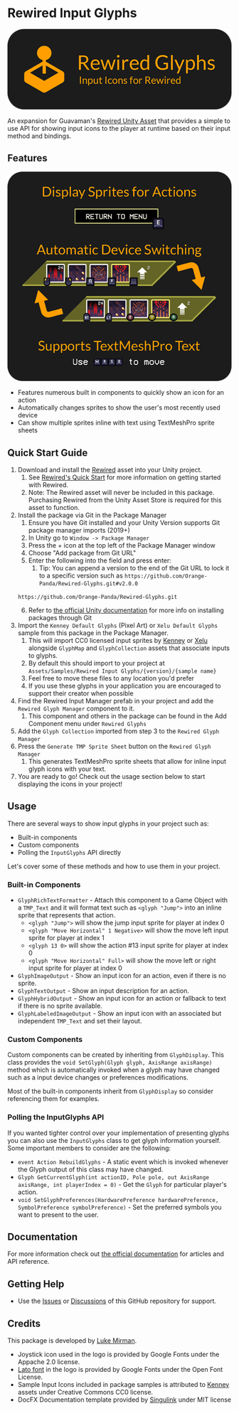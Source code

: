 # Rewired Input Glyphs

![Rewired Input Glyphs Logo](.github/images/Rewired-Glyphs%20Readme%20Logo.png)

An expansion for Guavaman's [Rewired Unity Asset](https://assetstore.unity.com/packages/tools/utilities/rewired-21676) that provides a simple to use API for showing input icons to the player at runtime based on their input method and bindings.

## Features

![Features](.github/images/Rewired-Glyphs%20Readme%20Features.png)

- Features numerous built in components to quickly show an icon for an action
- Automatically changes sprites to show the user's most recently used device
- Can show multiple sprites inline with text using TextMeshPro sprite sheets

## Quick Start Guide

1. Download and install the [Rewired](https://assetstore.unity.com/packages/tools/utilities/rewired-21676) asset into your Unity project.
	1. See [Rewired's Quick Start](https://guavaman.com/projects/rewired/docs/QuickStart.html) for more information on getting started with Rewired.
	2. Note: The Rewired asset will never be included in this package. Purchasing Rewired from the Unity Asset Store is required for this asset to function.
2. Install the package via Git in the Package Manager
	1. Ensure you have Git installed and your Unity Version supports Git package manager imports (2019+)
	2. In Unity go to `Window -> Package Manager`
	3. Press the + icon at the top left of the Package Manager window
	4. Choose "Add package from Git URL"
	5. Enter the following into the field and press enter: 
	   1. Tip: You can append a version to the end of the Git URL to lock it to a specific version such as `https://github.com/Orange-Panda/Rewired-Glyphs.git#v2.0.0`
	```
	https://github.com/Orange-Panda/Rewired-Glyphs.git
	```
	6. Refer to [the official Unity documentation](https://docs.unity3d.com/Manual/upm-ui-giturl.html) for more info on installing packages through Git
3. Import the `Kenney Default Glyphs` (Pixel Art) or `Xelu Default Glyphs` sample from this package in the Package Manager.
	1. This will import CC0 licensed input sprites by [Kenney](https://kenney.nl/assets/input-prompts-pixel-16) or [Xelu](https://thoseawesomeguys.com/prompts/) alongside `GlyphMap` and `GlyphCollection` assets that associate inputs to glyphs.
	2. By default this should import to your project at `Assets/Samples/Rewired Input Glyphs/{version}/{sample name}`
	3. Feel free to move these files to any location you'd prefer
	4. If you use these glyphs in your application you are encouraged to support their creator when possible
4. Find the Rewired Input Manager prefab in your project and add the `Rewired Glyph Manager` component to it.
	1. This component and others in the package can be found in the Add Component menu under `Rewired Glyphs`
5. Add the `Glyph Collection` imported from step 3 to the `Rewired Glyph Manager`
6. Press the `Generate TMP Sprite Sheet` button on the `Rewired Glyph Manager`
	1. This generates TextMeshPro sprite sheets that allow for inline input glyph icons with your text.
7. You are ready to go! Check out the usage section below to start displaying the icons in your project!

## Usage

There are several ways to show input glyphs in your project such as:
- Built-in components
- Custom components
- Polling the `InputGlyphs` API directly

Let's cover some of these methods and how to use them in your project.

### Built-in Components

- `GlyphRichTextFormatter` - Attach this component to a Game Object with a `TMP_Text` and it will format text such as `<glyph "Jump">` into an inline sprite that represents that action.
	- `<glyph "Jump">` will show the jump input sprite for player at index 0
	- `<glyph "Move Horizontal" 1 Negative>` will show the move left input sprite for player at index 1
	- `<glyph 13 0>` will show the action #13 input sprite for player at index 0
    - `<glyph "Move Horizontal" Full>` will show the move left or right input sprite for player at index 0
- `GlyphImageOutput` - Show an input icon for an action, even if there is no sprite.
- `GlyphTextOutput` - Show an input description for an action.
- `GlyphHybridOutput` - Show an input icon for an action or fallback to text if there is no sprite available.
- `GlyphLabeledImageOutput` - Show an input icon with an associated but independent `TMP_Text` and set their layout.

### Custom Components

Custom components can be created by inheriting from `GlyphDisplay`.
This class provides the `void SetGlyph(Glyph glyph, AxisRange axisRange)` method which is automatically invoked when a glyph may have changed such as a input device changes or preferences modifications.

Most of the built-in components inherit from `GlyphDisplay` so consider referencing them for examples.

### Polling the InputGlyphs API

If you wanted tighter control over your implementation of presenting glyphs you can also use the `InputGlyphs` class to get glyph information yourself.
Some important members to consider are the following:

- `event Action RebuildGlyphs` - A static event which is invoked whenever the Glyph output of this class may have changed.
- `Glyph GetCurrentGlyph(int actionID, Pole pole, out AxisRange axisRange, int playerIndex = 0)` - Get the `Glyph` for particular player's action.
- `void SetGlyphPreferences(HardwarePreference hardwarePreference, SymbolPreference symbolPreference)` - Set the preferred symbols you want to present to the user.

## Documentation

For more information check out [the official documentation](https://orange-panda.github.io/Rewired-Glyphs/) for articles and API reference.

## Getting Help

- Use the [Issues](https://github.com/Orange-Panda/Rewired-Glyphs/issues) or [Discussions](https://github.com/Orange-Panda/Rewired-Glyphs/discussions) of this GitHub repository for support.

## Credits

This package is developed by [Luke Mirman](https://lukemirman.com/).

- Joystick icon used in the logo is provided by Google Fonts under the Appache 2.0 license.
- [Lato font](https://fonts.google.com/specimen/Lato/about) in the logo is provided by Google Fonts under the Open Font License.
- Sample Input Icons included in package samples is attributed to [Kenney](https://kenney.nl/assets/input-prompts-pixel-16) assets under Creative Commons CC0 license.
- DocFX Documentation template provided by [Singulink](https://github.com/Singulink/SingulinkFX/) under MIT license